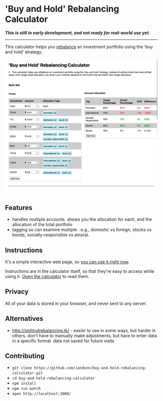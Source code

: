 # 'Buy and Hold' Rebalancing Calculator

**_This is still in early development, and not ready for real-world use yet._**

----

This calculator helps you [rebalance](https://www.bogleheads.org/wiki/Rebalancing) an investment portfolio using the 'buy and hold' strategy.

<!--
https://investor.vanguard.com/investing/portfolio-management/rebalance is also good, link to both?
https://investornews.vanguard/rebalancing/
-->

[![Screenshot of interface](.github/screenshot.png?raw=true)](.github/screenshot.png?raw=true)

## Features

* handles multiple accounts. shows you the allocation for each, and the allocation of the total portfolio
* tagging so can examine multiple . e.g., domestic vs foreign, stocks vs bonds, socially-responsible vs amoral.

## Instructions

It's a simple interactive web page, so [you can use it right now](https://iandunn.github.io/buy-and-hold-rebalancing-calculator/).

Instructions are in the calculator itself, so that they're easy to access while using it. [Open the calculator](https://iandunn.github.io/buy-and-hold-rebalancing-calculator/) to read them.

## Privacy

All of your data is stored in your browser, and never sent to any server.

## Alternatives

* http://optimalrebalancing.tk/ - easier to use in some ways, but harder in others. don't have to manually make adjustments, but have to enter data in a specific format. data not saved for future visits

## Contributing

* `git clone https://github.com/iandunn/buy-and-hold-rebalancing-calculator.git`
* `cd buy-and-hold-rebalancing-calculator`
* `npm install`
* `npm run watch`
* `open http://localhost:3000/`
